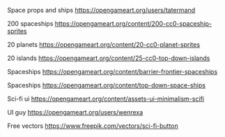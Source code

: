 Space props and ships
https://opengameart.org/users/tatermand

200 spaceships
https://opengameart.org/content/200-cc0-spaceship-sprites

20 planets
https://opengameart.org/content/20-cc0-planet-sprites

20 islands
https://opengameart.org/content/25-cc0-top-down-islands

Spaceships
https://opengameart.org/content/barrier-frontier-spaceships

Spaceships
https://opengameart.org/content/top-down-space-ships

Sci-fi ui
https://opengameart.org/content/assets-ui-minimalism-scifi

UI guy
https://opengameart.org/users/wenrexa

Free vectors
https://www.freepik.com/vectors/sci-fi-button